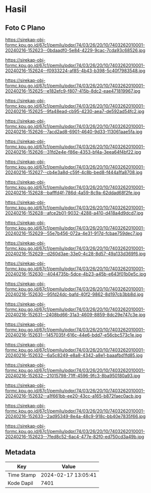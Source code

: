# Hasil

## Foto C Plano

https://sirekap-obj-formc.kpu.go.id/67c1/pemilu/pdpr/74/03/26/20/10/7403262010001-20240216-152623--0bdaadf0-5e84-4229-9cac-7cda93c68526.jpg

https://sirekap-obj-formc.kpu.go.id/67c1/pemilu/pdpr/74/03/26/20/10/7403262010001-20240216-152624--f0933224-af85-4b43-b398-5c40f7983548.jpg

https://sirekap-obj-formc.kpu.go.id/67c1/pemilu/pdpr/74/03/26/20/10/7403262010001-20240216-152625--e182efc9-f807-415b-8dc2-eae471819967.jpg

https://sirekap-obj-formc.kpu.go.id/67c1/pemilu/pdpr/74/03/26/20/10/7403262010001-20240216-152625--9fa48ead-cb95-4230-aea7-de592ad54fc2.jpg

https://sirekap-obj-formc.kpu.go.id/67c1/pemilu/pdpr/74/03/26/20/10/7403262010001-20240216-152626--7acd2ad8-6901-4640-9d33-113061aae5fa.jpg

https://sirekap-obj-formc.kpu.go.id/67c1/pemilu/pdpr/74/03/26/20/10/7403262010001-20240216-152626--31fd2e4e-f86e-4353-bf4a-3eea64f4bf22.jpg

https://sirekap-obj-formc.kpu.go.id/67c1/pemilu/pdpr/74/03/26/20/10/7403262010001-20240216-152627--cb4e3a8d-c59f-4c8b-bed8-f444a1fa8708.jpg

https://sirekap-obj-formc.kpu.go.id/67c1/pemilu/pdpr/74/03/26/20/10/7403262010001-20240216-152628--bafffd4f-786d-4a59-8c9a-62ddad68f2fe.jpg

https://sirekap-obj-formc.kpu.go.id/67c1/pemilu/pdpr/74/03/26/20/10/7403262010001-20240216-152628--afce2b01-9032-4288-a410-d418a4d9dcd7.jpg

https://sirekap-obj-formc.kpu.go.id/67c1/pemilu/pdpr/74/03/26/20/10/7403262010001-20240216-152629--55e7b456-072a-4e31-917d-fcbae759dec7.jpg

https://sirekap-obj-formc.kpu.go.id/67c1/pemilu/pdpr/74/03/26/20/10/7403262010001-20240216-152629--d260d3ae-33e0-4c28-8d57-49a133d369f6.jpg

https://sirekap-obj-formc.kpu.go.id/67c1/pemilu/pdpr/74/03/26/20/10/7403262010001-20240216-152630--4044735b-5dce-4b23-a45b-e643f01b0e5c.jpg

https://sirekap-obj-formc.kpu.go.id/67c1/pemilu/pdpr/74/03/26/20/10/7403262010001-20240216-152630--95fd24dc-bafd-40f2-9862-8d197cb3bb8d.jpg

https://sirekap-obj-formc.kpu.go.id/67c1/pemilu/pdpr/74/03/26/20/10/7403262010001-20240216-152631--2408bd66-31a3-4609-8859-8dc29e747c3e.jpg

https://sirekap-obj-formc.kpu.go.id/67c1/pemilu/pdpr/74/03/26/20/10/7403262010001-20240216-152631--1457035f-616c-44e6-bdd7-e56cbc573c1e.jpg

https://sirekap-obj-formc.kpu.go.id/67c1/pemilu/pdpr/74/03/26/20/10/7403262010001-20240216-152632--6a5c8249-e8a8-4342-a8e1-baaafbd1fd85.jpg

https://sirekap-obj-formc.kpu.go.id/67c1/pemilu/pdpr/74/03/26/20/10/7403262010001-20240216-152632--21015798-71ff-4596-9fc3-8ba950180a93.jpg

https://sirekap-obj-formc.kpu.go.id/67c1/pemilu/pdpr/74/03/26/20/10/7403262010001-20240216-152632--a1f661bb-ee20-43cc-a165-b872faec0acb.jpg

https://sirekap-obj-formc.kpu.go.id/67c1/pemilu/pdpr/74/03/26/20/10/7403262010001-20240216-152633--2ad95349-8e4a-48c9-918c-bb40e7835f66.jpg

https://sirekap-obj-formc.kpu.go.id/67c1/pemilu/pdpr/74/03/26/20/10/7403262010001-20240216-152623--7fed8c52-6ac4-477e-82f0-ed750cd3a49b.jpg


## Metadata

| Key        | Value               |
| ---------- | ------------------- |
| Time Stamp | 2024-02-17 13:05:41 |
| Kode Dapil | 7401                |




